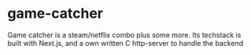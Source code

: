 # game-catcher
Game catcher is a steam/netflix combo plus some more. Its techstack is built with Next.js, and a own written C http-server to handle the backend
